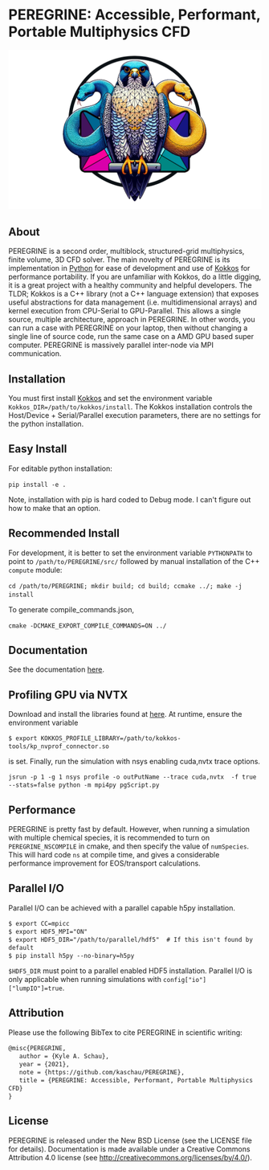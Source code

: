 # PEREGRINE: Accessible, Performant, Portable Multiphysics CFD

<p align="center">
    <picture>
      <source media="(prefers-color-scheme: dark)" width="800" srcset="https://github.com/kaschau/PEREGRINE/blob/main/docs/images/pgSplashD2.jpg">
      <source media="(prefers-color-scheme: light)" width="800" srcset="https://github.com/kaschau/PEREGRINE/blob/main/docs/images/pgSplashL2.jpg">
      <img alt="peregrine logo" width="800" src="https://github.com/kaschau/PEREGRINE/blob/main/docs/images/pgSplashL2.jpg">
    </picture>
</p>

## About

PEREGRINE is a second order, multiblock, structured-grid multiphysics, finite volume, 3D CFD solver. The main novelty of PEREGRINE is its implementation in [Python](https://www.python.org) for ease of development and use of [Kokkos](https://www.github.com/kokkos/kokkos) for performance portability. If you are unfamiliar with Kokkos, do a little digging, it is a great project with a healthy community and helpful developers. The TLDR; Kokkos is a C++ library (not a C++ language extension) that exposes useful abstractions for data management (i.e. multidimensional arrays) and kernel execution from CPU-Serial to GPU-Parallel. This allows a single source, multiple architecture, approach in PEREGRINE. In other words, you can run a case with PEREGRINE on your laptop, then without changing a single line of source code, run the same case on a AMD GPU based super computer. PEREGRINE is massively parallel inter-node via MPI communication.

## Installation

You must first install [Kokkos](https://www.github.com/kokkos/kokkos) and set the environment variable `Kokkos_DIR=/path/to/kokkos/install`. The Kokkos installation controls the Host/Device + Serial/Parallel execution parameters, there are no settings for the python installation.

## Easy Install
For editable python installation:

``` pip install -e . ```

Note, installation with pip is hard coded to Debug mode. I can't figure out how to make that an option.

## Recommended Install
For development, it is better to set the environment variable `PYTHONPATH` to point to `/path/to/PEREGRINE/src/` followed by manual installation of the C++ `compute` module:

```cd /path/to/PEREGRINE; mkdir build; cd build; ccmake ../; make -j install```

To generate compile_commands.json, 

``` cmake -DCMAKE_EXPORT_COMPILE_COMMANDS=ON ../ ```

## Documentation

See the documentation [here](./docs/documentation.md).

## Profiling GPU via NVTX
Download and install the libraries found at [here](https://github.com/kokkos/kokkos-tools). At runtime, ensure the environment variable

    $ export KOKKOS_PROFILE_LIBRARY=/path/to/kokkos-tools/kp_nvprof_connector.so

is set. Finally, run the simulation with nsys enabling cuda,nvtx trace options.

    jsrun -p 1 -g 1 nsys profile -o outPutName --trace cuda,nvtx  -f true --stats=false python -m mpi4py pgScript.py

## Performance

PEREGRINE is pretty fast by default. However, when running a simulation with multiple chemical species, it is recommended to turn on `PEREGRINE_NSCOMPILE` in cmake, and then specify the value of `numSpecies`. This will hard code `ns` at compile time, and gives a considerable performance improvement for EOS/transport calculations.

## Parallel I/O 

Parallel I/O can be achieved with a parallel capable h5py installation. 

    $ export CC=mpicc
    $ export HDF5_MPI="ON"
    $ export HDF5_DIR="/path/to/parallel/hdf5"  # If this isn't found by default
    $ pip install h5py --no-binary=h5py
    
`$HDF5_DIR` must point to a parallel enabled HDF5 installation. Parallel I/O is only applicable when running simulations with `config["io"]["lumpIO"]=true`.

## Attribution

Please use the following BibTex to cite PEREGRINE in scientific writing:

```
@misc{PEREGRINE,
   author = {Kyle A. Schau},
   year = {2021},
   note = {https://github.com/kaschau/PEREGRINE},
   title = {PEREGRINE: Accessible, Performant, Portable Multiphysics CFD}
}
```

## License

PEREGRINE is released under the New BSD License (see the LICENSE file for details).
Documentation is made available under a Creative Commons Attribution 4.0
license (see <http://creativecommons.org/licenses/by/4.0/>).
